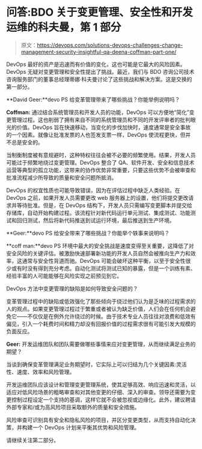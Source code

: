 # 问答:BDO 关于变更管理、安全性和开发运维的科夫曼，第 1 部分

> 原文：<https://devops.com/solutions-devops-challenges-change-management-security-insightful-qa-deena-coffman-part-one/>

DevOps 最好的资产是迅速而有价值的变化，这也可能是它最大的风险因素。DevOps 无疑对变更管理和安全性提出了挑战。最近，我们与 BDO 咨询公司技术咨询服务部门的董事总经理蒂娜·科夫曼讨论了这些挑战和解决方案。这是交换的第一部分。

**David Geer:**devo PS 给变革管理带来了哪些挑战？你能举例说明吗？

**Coffman:** 通过结合系统管理员和开发人员的功能，DevOps 可以方便地“简化”变更管理过程。这也削弱了拥有来自不同的系统管理员和不同的开发评审者的批判眼光的价值。DevOps 旨在快速移动，当变化的步伐加快时，速度通常是安全事故的一个因素。就像让批准发票的人也签发支票一样，DevOps 使流程更快，但并不总是安全的。

当制衡制度被有意规避时，这种特权往往会被不必要的频繁使用。结果，开发人员可能过于频繁地绕过变更管理。DevOps 整合了 QA、软件开发、安全和信息技术运营等典型的孤立功能，这带来的协作优势非常重要，只要这些优势不会被审查和批准流程减少所导致的质量和安全问题所抵消。

DevOps 的权宜性质也可能导致错误，因为在评估过程中缺乏人类经验。在 DevOps 之前，如果开发人员需要更改 web 服务器上的设置，他们将提交更改请求并等待批准。但是，在 DevOps 结构下，开发人员只需编写变更脚本并提交给存储库，自动开始构建过程。该流程针对新代码运行单元测试、集成测试、功能测试和回归测试，然后将新代码推送到试运行环境，最后推送到生产环境。

**Geer:**devo PS 给安全带来了哪些挑战？你能举个轶事来说明吗？

**coff man:**devo PS 环境中最大的安全挑战是速度变得至关重要，这降低了对安全风险的关键评估。被激励快速部署新功能的开发人员自然会被推向生产力和效率，这通常与安全性背道而驰。DevOps 可能会破坏这种平衡，以至于安全性很少或有时没有得到充分考虑。自动化测试将测试已知的暴露，但是一个训练有素、经验丰富的人可能能够在风险实现之前预见到它。

DevOps 方法中变更管理的缺陷是如何导致安全问题的？

变革管理过程中的缺陷或低效强化了那些倾向于绕过他们认为是乏味的过程需求的人的观点。如果变更管理过程过于繁重或者被认为缺乏价值，人们会在任何机会避免它——不仅仅是在例外允许绕过的时候。由于技术专业人员往往对浪费和低效有偏见，引入一个耗费时间和精力却没有回报价值的过程需求很有可能引发大规模的负面反应。

**Geer:** 开发运维团队和团队需要做哪些事情来应对变更管理，从而继续满足业务的期望？

当谈到确保变革管理满足业务期望时，它实际上可以归结为几个关键因素:灵活性、速度、效率和风险管理。

开发运维团队应该设计和管理变更管理系统，使其足够高效、响应迅速和灵活，以适应对低风险场景的粗略审查和对其他变更的仔细、深入的审查。领导还需要为变更控制过程设定一个支持的基调，这样它就不会被忽视或边缘化。此外，建议聘请外部专家和/或为高风险项目采取额外的质量和安全措施。

风险审查可识别具有安全和隐私风险的项目，并区分变更类型，从而支持自动化决策，并构建一个 DevOps 计划来平衡其优势和风险管理。

请继续关注第二部分。